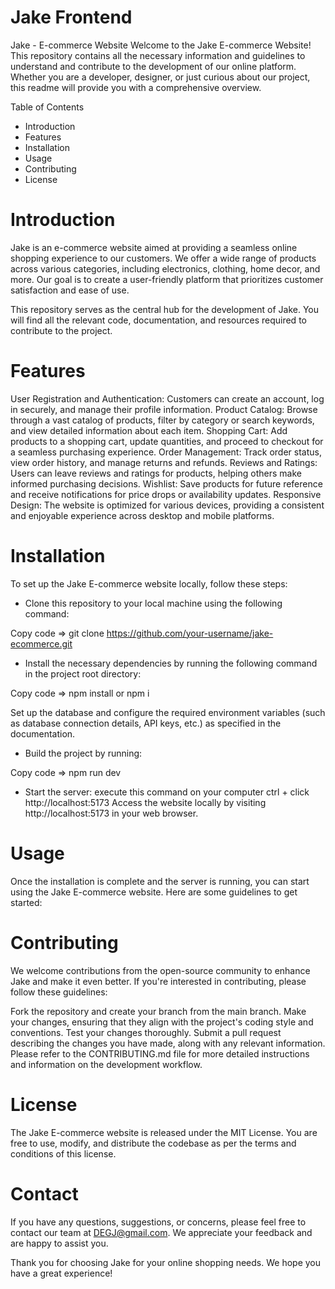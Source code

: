 # Jake Frontend

Jake - E-commerce Website
Welcome to the Jake E-commerce Website!
This repository contains all the necessary information and guidelines to understand and contribute to the development of our online platform. Whether you are a developer, designer, or just curious about our project, this readme will provide you with a comprehensive overview.

Table of Contents

- Introduction
- Features
- Installation
- Usage
- Contributing
- License

# Introduction

Jake is an e-commerce website aimed at providing a seamless online shopping experience to our customers. We offer a wide range of products across various categories, including electronics, clothing, home decor, and more. Our goal is to create a user-friendly platform that prioritizes customer satisfaction and ease of use.

This repository serves as the central hub for the development of Jake. You will find all the relevant code, documentation, and resources required to contribute to the project.

# Features

User Registration and Authentication: Customers can create an account, log in securely, and manage their profile information.
Product Catalog: Browse through a vast catalog of products, filter by category or search keywords, and view detailed information about each item.
Shopping Cart: Add products to a shopping cart, update quantities, and proceed to checkout for a seamless purchasing experience.
Order Management: Track order status, view order history, and manage returns and refunds.
Reviews and Ratings: Users can leave reviews and ratings for products, helping others make informed purchasing decisions.
Wishlist: Save products for future reference and receive notifications for price drops or availability updates.
Responsive Design: The website is optimized for various devices, providing a consistent and enjoyable experience across desktop and mobile platforms.

# Installation

To set up the Jake E-commerce website locally, follow these steps:

- Clone this repository to your local machine using the following command:

Copy code => git clone https://github.com/your-username/jake-ecommerce.git

- Install the necessary dependencies by running the following command in the project root directory:

Copy code => npm install or npm i

Set up the database and configure the required environment variables (such as database connection details, API keys, etc.) as specified in the documentation.

- Build the project by running:

Copy code => npm run dev

- Start the server:
  execute this command on your computer
  ctrl + click http://localhost:5173
  Access the website locally by visiting http://localhost:5173 in your web browser.

# Usage

Once the installation is complete and the server is running, you can start using the Jake E-commerce website. Here are some guidelines to get started:

# Contributing

We welcome contributions from the open-source community to enhance Jake and make it even better. If you're interested in contributing, please follow these guidelines:

Fork the repository and create your branch from the main branch.
Make your changes, ensuring that they align with the project's coding style and conventions.
Test your changes thoroughly.
Submit a pull request describing the changes you have made, along with any relevant information.
Please refer to the CONTRIBUTING.md file for more detailed instructions and information on the development workflow.

# License

The Jake E-commerce website is released under the MIT License. You are free to use, modify, and distribute the codebase as per the terms and conditions of this license.

# Contact

If you have any questions, suggestions, or concerns, please feel free to contact our team at DEGJ@gmail.com. We appreciate your feedback and are happy to assist you.

Thank you for choosing Jake for your online shopping needs. We hope you have a great experience!
